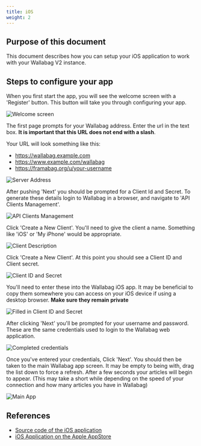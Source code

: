 ```yaml
---
title: iOS
weight: 2
---
```


## Purpose of this document

This document describes how you can setup your iOS application to
work with your Wallabag V2 instance.

## Steps to configure your app

When you first start the app, you will see the welcome screen with a 'Register' button. This button will take you through configuring your app.

![Welcome screen](../../img/user/ios_welcome.en.png)

The first page prompts for your Wallabag address. Enter the url in the text box. **It is important that this URL does not end with a slash**.

Your URL will look something like this:
* https://wallabag.example.com
* https://www.example.com/wallabag
* https://framabag.org/u/your-username

![Server Address](../../img/user/ios_wallabag_address.en.png)

After pushing 'Next' you should be prompted for a Client Id and Secret. To generate these details login to Wallabag in a browser, and navigate to 'API Clients Management'.

![API Clients Management](../../img/user/browser_api_management.en.png)

Click 'Create a New Client'. You'll need to give the client a name. Something like 'iOS' or 'My iPhone' would be appropriate.

![Client Description](../../img/user/browser_client_description.en.png)

Click 'Create a New Client'. At this point you should see a Client ID and Client secret.

![Client ID and Secret](../../img/user/browser_client_secret.en.png)

You'll need to enter these into the Wallabag iOS app. It may be beneficial to copy them somewhere you can access on your iOS device if using a desktop browser. **Make sure they remain private**

![Filled in Client ID and Secret](../../img/user/ios_client_secret.en.png)

After clicking 'Next' you'll be prompted for your username and password. These are the same credentials used to login to the Wallabag web application.

![Completed credentials](../../img/user/ios_credentials.en.png)

Once you've entered your credentials, Click 'Next'. You should then be taken to the main Wallabag app screen. It may be empty to being with, drag the list down to force a refresh. After a few seconds your articles will begin to appear. (This may take a short while depending on the speed of your connection and how many articles you have in Wallabag)

![Main App](../../img/user/ios_main_app.en.png)

## References

- [Source code of the iOS application](https://github.com/wallabag/ios-app)
- [iOS Application on the Apple AppStore](https://apps.apple.com/us/app/wallabag-2-official/id1170800946)
